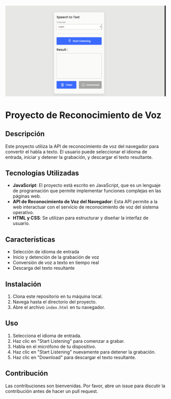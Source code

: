 ![alt text](<img/bandicam 2024-06-02 18-06-17-486.jpg>)
# Proyecto de Reconocimiento de Voz

## Descripción
Este proyecto utiliza la API de reconocimiento de voz del navegador para convertir el habla a texto. El usuario puede seleccionar el idioma de entrada, iniciar y detener la grabación, y descargar el texto resultante.

## Tecnologías Utilizadas
- **JavaScript**: El proyecto está escrito en JavaScript, que es un lenguaje de programación que permite implementar funciones complejas en las páginas web.
- **API de Reconocimiento de Voz del Navegador**: Esta API permite a la web interactuar con el servicio de reconocimiento de voz del sistema operativo.
- **HTML y CSS**: Se utilizan para estructurar y diseñar la interfaz de usuario.

## Características
- Selección de idioma de entrada
- Inicio y detención de la grabación de voz
- Conversión de voz a texto en tiempo real
- Descarga del texto resultante

## Instalación
1. Clona este repositorio en tu máquina local.
2. Navega hasta el directorio del proyecto.
3. Abre el archivo `index.html` en tu navegador.

## Uso
1. Selecciona el idioma de entrada.
2. Haz clic en "Start Listening" para comenzar a grabar.
3. Habla en el micrófono de tu dispositivo.
4. Haz clic en "Start Listening" nuevamente para detener la grabación.
5. Haz clic en "Download" para descargar el texto resultante.

## Contribución
Las contribuciones son bienvenidas. Por favor, abre un issue para discutir la contribución antes de hacer un pull request.

